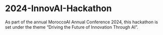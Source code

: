 # 2024-InnovAI-Hackathon
 As part of the annual MoroccoAI Annual Conference 2024, this hackathon is set under the theme “Driving the Future of Innovation Through AI”.
